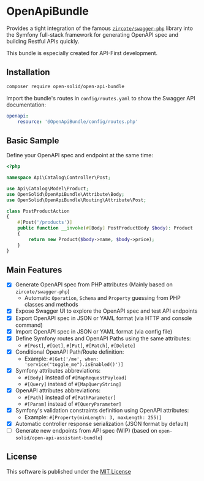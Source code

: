 # OpenApiBundle

Provides a tight integration of the famous [`zircote/swagger-php`](https://github.com/zircote/swagger-php) library into the Symfony full-stack framework for generating 
OpenAPI spec and building Restful APIs quickly.

This bundle is especially created for API-First development.

## Installation

```bash
composer require open-solid/open-api-bundle
```

Import the bundle's routes in `config/routes.yaml` to show the Swagger API documentation:
```yaml
openapi:
    resource: '@OpenApiBundle/config/routes.php'
```

## Basic Sample

Define your OpenAPI spec and endpoint at the same time:

```php
<?php

namespace Api\Catalog\Controller\Post;

use Api\Catalog\Model\Product;
use OpenSolid\OpenApiBundle\Attribute\Body;
use OpenSolid\OpenApiBundle\Routing\Attribute\Post;

class PostProductAction
{
    #[Post('/products')]
    public function __invoke(#[Body] PostProductBody $body): Product
    {
        return new Product($body->name, $body->price);
    }
}
```

## Main Features

- [x] Generate OpenAPI spec from PHP attributes (Mainly based on `zircote/swagger-php`)
  - Automatic `Operation`, `Schema` and `Property` guessing from PHP classes and methods
- [x] Expose Swagger UI to explore the OpenAPI spec and test API endpoints
- [x] Export OpenAPI spec in JSON or YAML format (via HTTP and console command)
- [x] Import OpenAPI spec in JSON or YAML format (via config file)
- [x] Define Symfony routes and OpenAPI Paths using the same attributes:
  - `#[Post]`, `#[Get]`, `#[Put]`, `#[Patch]`, `#[Delete]`
- [x] Conditional OpenAPI Path/Route definition:
  - Example: `#[Get('/me', when: 'service("toggle_me").isEnabled()')]`
- [x] Symfony attributes abbreviations:
  - `#[Body]` instead of `#[MapRequestPayload]`
  - `#[Query]` instead of `#[MapQueryString]`
- [x] OpenAPI attributes abbreviations:
  - `#[Path]` instead of `#[PathParameter]`
  - `#[Param]` instead of `#[QueryParameter]`
- [x] Symfony's validation constraints definition using OpenAPI attributes:
  - Example: `#[Property(minLength: 3, maxLength: 255)]`
- [x] Automatic controller response serialization (JSON format by default)
- [ ] Generate new endpoints from API spec (WIP) (based on `open-solid/open-api-assistant-bundle`)

## License

This software is published under the [MIT License](LICENSE)
